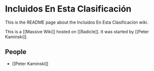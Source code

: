 # Incluidos En Esta Clasificación

This is the README page about the Incluidos En Esta Clasificación wiki.

This is a [[Massive Wiki]] hosted on [[Radicle]].  It was started by [[Peter Kaminski]].

## People

- [[Peter Kaminski]]

